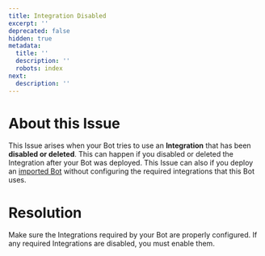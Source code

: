 ```yaml
---
title: Integration Disabled
excerpt: ''
deprecated: false
hidden: true
metadata:
  title: ''
  description: ''
  robots: index
next:
  description: ''
---
```

# About this Issue

This Issue arises when your Bot tries to use an **Integration** that has been **disabled or deleted**. This can happen if you disabled or deleted the Integration after your Bot was deployed. This Issue can also if you deploy an [imported Bot](../docs/import-export-bots) without configuring the required integrations that this Bot uses.

# Resolution

Make sure the Integrations required by your Bot are properly configured. If any required Integrations are disabled, you must enable them.